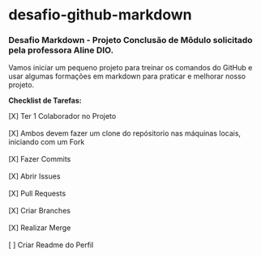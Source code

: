 # desafio-github-markdown
### Desafio Markdown - Projeto Conclusão de Môdulo solicitado pela professora Aline DIO.

Vamos iniciar um pequeno projeto para treinar os comandos do GitHub e usar algumas formações em markdown para praticar e melhorar nosso projeto.

**Checklist de Tarefas:**

[X] Ter 1 Colaborador no Projeto<br><br>
[X] Ambos devem fazer um clone do repósitorio nas máquinas locais, iniciando com um Fork<br><br>
[X] Fazer Commits<br><br>
[X] Abrir Issues<br><br>
[X] Pull Requests<br><br>
[X] Criar Branches<br><br>
[X] Realizar Merge<br><br>
[ ] Criar Readme do Perfil
